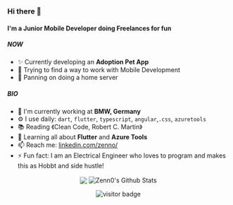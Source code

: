 


### Hi there 👋

#### I'm a Junior Mobile Developer doing Freelances for fun

##### NOW

- ✨ Currently developing an **Adoption Pet App**
- 🔭 Trying to find a way to work with Mobile Development
- :robot: Panning on doing a home server

##### BIO

- 🏢 I'm currently working at **BMW, Germany**
- ⚙️ I use daily: `dart`, `flutter`, `typescript`,  `angular`,`.css`, `azuretools`
- 📚 Reading 《Clean Code, Robert C. Martin》
- 🌱 Learning all about **Flutter** and **Azure Tools**
- 📫 Reach me: [linkedin.com/zenno/](https://www.linkedin.com/in/zenno/)
- ⚡️ Fun fact: I am an Electrical Engineer who loves to program and makes this as Hobbt and side hustle!



<p align="center">
<img align="center" src="https://github-readme-stats.vercel.app/api/top-langs/?username=zenn0&hide_langs_below=1&theme=default&line_height=27&layout=compact"/>
<img align="center" src="https://github-readme-stats.vercel.app/api?username=zenn0&show_icons=true&count_private=true&include_all_commits=true&line_height=21" alt="Zenn0's Github Stats" />
</p>
<p  align="center">
<img src="https://visitor-badge.laobi.icu/badge?page_id=Zenn0" alt="visitor badge"/>       
</p>
